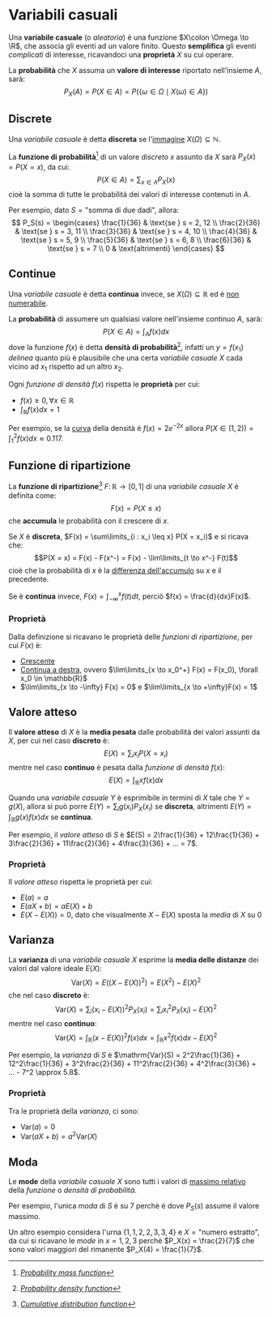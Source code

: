 # Variabili casuali

Una **variabile casuale** (o _aleatoria_) è una funzione $X\colon \Omega \to \R$, che associa gli eventi ad un valore finito.
Questo **semplifica** gli eventi _complicati_ di interesse, ricavandoci una **proprietà** $X$ su cui operare.

La **probabilità** che $X$ assuma un **valore di interesse** riportato nell'insieme $A$, sarà:
$$
P_X(A) = P(X \in A) = P(\{\omega \in \Omega \mid X(\omega) \in A\})
$$

## Discrete

Una _variabile casuale_ è detta **discreta** se l'[immagine](../../ct0432/03/01/README.md#immagine) $X(\Omega) \subseteq \mathbb{N}$.

La **funzione di probabilità**[^1] di un valore _discreto_ $x$ assunto da $X$ sarà $P_X(x) = P(X = x)$, da cui:
$$
P(X \in A) = \sum_{x \in A} P_X(x)
$$
cioè la somma di tutte le probabilità dei valori di interesse contenuti in $A$.

Per esempio, dato $S = \text{"somma di due dadi"}$, allora:
$$
P_S(s) = \begin{cases}
\frac{1}{36} & \text{se } s = 2, 12 \\
\frac{2}{36} & \text{se } s = 3, 11 \\
\frac{3}{36} & \text{se } s = 4, 10 \\
\frac{4}{36} & \text{se } s = 5, 9 \\
\frac{5}{36} & \text{se } s = 6, 8 \\
\frac{6}{36} & \text{se } s = 7 \\
0 & \text{altrimenti}
\end{cases}
$$

## Continue

Una _variabile casuale_ è detta **continua** invece, se $X(\Omega) \subseteq \mathbb{R}$ ed è [non numerabile](../../ct0434/04/01/README.md#biezione).

La **probabilità** di assumere un qualsiasi valore nell'insieme continuo $A$, sarà:
$$
P(X \in A) = \int_A f(x)dx
$$
dove la funzione $f(x)$ è detta **densità di probabilità**[^2], infatti un $y = f(x_1)$ _delinea_ quanto più è plausibile che una certa _variabile casuale_ $X$ cada vicino ad $x_1$ rispetto ad un altro $x_2$.

Ogni _funzione di densità_ $f(x)$ rispetta le **proprietà** per cui:
- $f(x) \geq 0, \forall x \in \mathbb{R}$
- $\int_{\mathbb{R}} f(x)dx = 1$

Per esempio, se la [curva](https://www.desmos.com/calculator/ilw5sfzh7x) della densità è $f(x) = 2e^{-2x}$ allora $P(X \in (1, 2)) = \int_1^2 f(x)dx \approx 0.117$.

## Funzione di ripartizione

La **funzione di ripartizione**[^3] $F\colon \mathbb{R} \to [0, 1]$ di una _variabile casuale_ $X$ è definita come:
$$
F(x) = P(X \leq x)
$$
che **accumula** le probabilità con il crescere di $x$.

Se $X$ è **discreta**, $F(x) = \sum\limits_{i : x_i \leq x} P(X = x_i)$ e si ricava che:
$$P(X = x) = F(x) - F(x^-) = F(x) - \lim\limits_{t \to x^-} F(t)$$
cioè che la probabilità di $x$ è la [differenza dell'accumulo](https://www.desmos.com/calculator/vwpryzfhmj) su $x$ e il precedente.

Se è **continua** invece, $F(x) = \int_{-\infty}^{x} f(t) dt$, perciò $f(x) = \frac{d}{dx}F(x)$.

### Proprietà

Dalla definizione si ricavano le proprietà delle _funzioni di ripartizione_, per cui $F(x)$ è:
- [Crescente](../../ct0432/03/02/README.md#funzioni-monotone)
- [Continua a destra](../../ct0432/04/03/README.md#determinare-la-continuità), ovvero $\lim\limits_{x \to x_0^+} F(x) = F(x_0), \forall x_0 \in \mathbb{R}$
- $\lim\limits_{x \to -\infty} F(x) = 0$ e $\lim\limits_{x \to +\infty}F(x) = 1$

## Valore atteso

Il **valore atteso** di $X$ è la **media pesata** dalle probabilità dei valori assunti da $X$, per cui nel caso **discreto** è:
$$
E(X) = \sum_{i} x_i P(X = x_i)
$$
mentre nel caso **continuo** è pesata dalla _funzione di densità_ $f(x)$:
$$
E(X) = \int_{\mathbb{R}} xf(x) dx
$$

Quando una _variabile casuale_ $Y$ è esprimibile in termini di $X$ tale che $Y = g(X)$, allora si può porre $E(Y) = \sum_i g(x_i)P_X(x_i)$ se **discreta**, altrimenti $E(Y) = \int_{\mathbb{R}} g(x) f(x)dx$ se **continua**.

Per esempio, il _valore atteso_ di $S$ è $E(S) = 2\frac{1}{36} + 12\frac{1}{36} + 3\frac{2}{36} + 11\frac{2}{36} + 4\frac{3}{36} + ... = 7$.

### Proprietà

Il _valore atteso_ rispetta le proprietà per cui:
- $E(a) = a$
- $E(aX + b) = aE(X) + b$
- $E(X - E(X)) = 0$, dato che visualmente $X - E(X)$ sposta la _media_ di $X$ su $0$

## Varianza

La **varianza** di una _variabile casuale_ $X$ esprime la **media delle distanze** dei valori dal valore ideale $E(X)$:
$$
\mathrm{Var}(X) = E((X - E(X))^2) = E(X^2) - E(X)^2
$$
che nel caso **discreto** è:
$$
\mathrm{Var}(X) = \sum_i (x_i - E(X))^2 P_X(x_i) = \sum_i x_i^2 P_X(x_i) - E(X)^2
$$
mentre nel caso **continuo**:
$$
\mathrm{Var}(X) = \int_{\mathbb{R}} (x - E(X))^2f(x)dx = \int_{\mathbb{R}} x^2f(x)dx - E(X)^2
$$

Per esempio, la _varianza_ di $S$ è $\mathrm{Var}(S) = 2^2\frac{1}{36} + 12^2\frac{1}{36} + 3^2\frac{2}{36} + 11^2\frac{2}{36} + 4^2\frac{3}{36} + ... - 7^2 \approx 5.8$.

### Proprietà

Tra le proprietà della _varianza_, ci sono:
- $\mathrm{Var}(a) = 0$
- $\mathrm{Var}(aX + b) = a^2\mathrm{Var}(X)$

## Moda

Le **mode** della _variabile casuale_ $X$ sono tutti i valori di [massimo relativo](../../ct0432/05/04/README.md#proprietà-locali) della _funzione_ o _densità di probabilità_.

Per esempio, l'unica _moda_ di $S$ è su $7$ perchè è dove $P_S(s)$ assume il valore massimo.

Un altro esempio considera l'urna $\{1, 1, 2, 2, 3, 3, 4\}$ e $X = \text{"numero estratto"}$, da cui si ricavano le _mode_ in $x = 1, 2, 3$ perchè $P_X(x) = \frac{2}{7}$ che sono valori maggiori del rimanente $P_X(4) = \frac{1}{7}$.

[^1]: [_Probability mass function_](https://en.wikipedia.org/wiki/Probability_mass_function)

[^2]: [_Probability density function_](https://en.wikipedia.org/wiki/Probability_density_function)

[^3]: [_Cumulative distribution function_](https://en.wikipedia.org/wiki/Cumulative_distribution_function)
